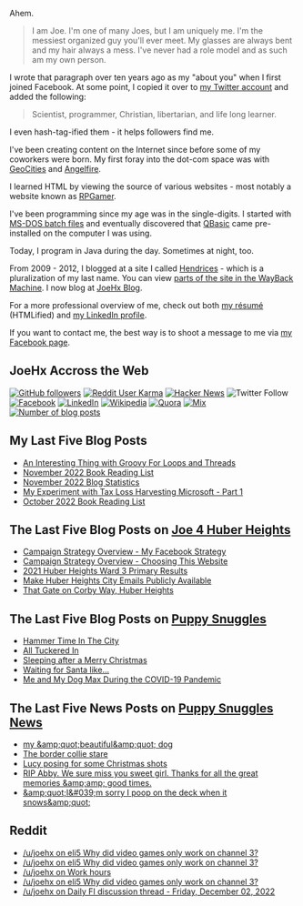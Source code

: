 Ahem.

> I am Joe. I'm one of many Joes, but I am uniquely me. I'm the messiest organized guy you'll ever meet. My glasses are always bent and my hair always a mess. I've never had a role model and as such am my own person.

I wrote that paragraph over ten years ago as my "about you" when I first joined Facebook. At some point, I copied it over to [my Twitter account](https://twitter.com/JoeHxBlog) and added the following:

> Scientist, programmer, Christian, libertarian, and life long learner.

I even hash-tag-ified them - it helps followers find me.

I've been creating content on the Internet since before some of my coworkers were born. My first foray into the dot-com space was with [GeoCities](https://en.wikipedia.org/wiki/Yahoo!_GeoCities) and [Angelfire](https://en.wikipedia.org/wiki/Angelfire).

I learned HTML by viewing the source of various websites - most notably a website known as [RPGamer](https://rpgamer.com/).

I've been programming since my age was in the single-digits. I started with [MS-DOS batch files](https://en.wikipedia.org/wiki/Batch_file) and eventually discovered that [QBasic](https://en.wikipedia.org/wiki/QBasic) came pre-installed on the computer I was using.

Today, I program in Java during the day. Sometimes at night, too.

From 2009 - 2012, I blogged at a site I called [Hendrices](https://www.facebook.com/Hendricescom/) - which is a pluralization of my last name. You can view [parts of the site in the WayBack Machine](https://web.archive.org/web/20090731115109/http://www.hendrices.com/). I now blog at [JoeHx Blog](https://www.joehxblog.com/).

For a more professional overview of me, check out both [my r&eacute;sum&eacute;](https://www.joehxblog.com/resume/) (HTMLified) and [my LinkedIn profile](https://www.linkedin.com/in/joehx/).

If you want to contact me, the best way is to shoot a message to me via [my Facebook page](https://www.facebook.com/JoeHxBlog/).

## JoeHx Accross the Web

[![GitHub followers](https://img.shields.io/github/followers/hendrixjoseph?label=GitHub&style=for-the-badge&logo=github)](https://github.com/hendrixjoseph)
[![Reddit User Karma](https://img.shields.io/reddit/user-karma/combined/joehx?label=Reddit&style=for-the-badge&logo=reddit)](https://www.reddit.com/user/joehx/)
[![Hacker News](https://img.shields.io/badge/dynamic/json?label=hacker+news&query=%24.karma&url=https%3A%2F%2Fhacker-news.firebaseio.com%2Fv0%2Fuser%2Fjoehx2.json&color=ff6600&style=for-the-badge&logo=y-combinator)](https://news.ycombinator.com/user?id=joehx2)
![Twitter Follow](https://img.shields.io/twitter/follow/JoeHxBlog?label=Twitter&style=for-the-badge&logo=twitter&color=1da1f2)
[![Facebook](https://img.shields.io/static/v1?label=FACEBOOK&message=137%20LIKES&color=3b5998&style=for-the-badge&logo=facebook)](https://www.facebook.com/JoeHxBlog)
[![LinkedIn](https://img.shields.io/static/v1?label=linkedin&message=193%20connections&color=2867b2&style=for-the-badge&logo=linkedin)](https://www.linkedin.com/in/joehx)
[![Wikipedia](https://img.shields.io/badge/dynamic/xml?label=wikipedia&query=%2F%2F%2A%5B%40id%3D%22general-stats%22%5D%2Fdiv%2Fdiv%2Fdiv%5B1%5D%2Ftable%2Ftbody%2Ftr%5B11%5D%2Ftd%5B2%5D%2Fstrong&suffix=%20edits&url=https%3A%2F%2Fxtools.wmflabs.org%2Fec%2Fen.wikipedia.org%2FHendrixjoseph&style=for-the-badge&logo=wikipedia&color=9f9f9f)](https://en.wikipedia.org/wiki/User:Hendrixjoseph)
[![Quora](https://img.shields.io/static/v1?label=quora&message=110%20followers&color=b92b27&style=for-the-badge&logo=quora&logoColor=b92b27)](https://www.quora.com/profile/Joseph-Hendrix)
[![Mix](https://img.shields.io/static/v1?label=mix&message=14k%20followers&color=ff8126&style=for-the-badge&logo=mix&logoColor=ff8126)](https://mix.com/joehx)
[![Number of blog posts](https://img.shields.io/endpoint?style=for-the-badge&url=https%3A%2F%2Fwww.joehxblog.com%2Fdata%2Fnumposts.json)](https://www.joehxblog.com/)

## My Last Five Blog Posts

<!-- JOEHXBLOG:START -->
- [An Interesting Thing with Groovy For Loops and Threads](https://www.joehxblog.com/an-interesting-thing-with-groovy-for-loops-and-threads/)
- [November 2022 Book Reading List](https://www.joehxblog.com/november-2022-book-reading-list/)
- [November 2022 Blog Statistics](https://www.joehxblog.com/november-2022-blog-statistics/)
- [My Experiment with Tax Loss Harvesting Microsoft - Part 1](https://www.joehxblog.com/my-experiment-with-tax-loss-harvesting-microsoft-part-1/)
- [October 2022 Book Reading List](https://www.joehxblog.com/october-2022-book-reading-list/)
<!-- JOEHXBLOG:END -->

## The Last Five Blog Posts on [Joe 4 Huber Heights](https://www.joe4huberheights.com/)

<!-- JOE4HUBERHEIGHTS:START -->
- [Campaign Strategy Overview - My Facebook Strategy](https://www.joe4huberheights.com/my-facebook-strategy/)
- [Campaign Strategy Overview - Choosing This Website](https://www.joe4huberheights.com/choosing-this-website/)
- [2021 Huber Heights Ward 3 Primary Results](https://www.joe4huberheights.com/2021-huber-heights-primary-results/)
- [Make Huber Heights City Emails Publicly Available](https://www.joe4huberheights.com/make-huber-heights-city-emails-publicly-available/)
- [That Gate on Corby Way, Huber Heights](https://www.joe4huberheights.com/that-gate-on-corby-way/)
<!-- JOE4HUBERHEIGHTS:END -->

## The Last Five Blog Posts on [Puppy Snuggles](https://www.puppy-snuggles.com/)

<!-- PUPPY-SNUGGLES:START -->
- [Hammer Time In The City](https://www.puppy-snuggles.com/blog/hammer-time-in-the-city/)
- [All Tuckered In](https://www.puppy-snuggles.com/blog/all-tuckered-in/)
- [Sleeping after a Merry Christmas](https://www.puppy-snuggles.com/blog/sleeping-after-a-merry-christmas/)
- [Waiting for Santa like...](https://www.puppy-snuggles.com/blog/waiting-for-santa-like/)
- [Me and My Dog Max During the COVID-19 Pandemic](https://www.puppy-snuggles.com/blog/me-and-my-dog-max-during-the-covid-19-pandemic/)
<!-- PUPPY-SNUGGLES:END -->

## The Last Five News Posts on [Puppy Snuggles News](https://news.puppy-snuggles.com/)

<!-- PUPPY-SNUGGLES-NEWS:START -->
- [my &amp;amp;quot;beautiful&amp;amp;quot; dog](https://news.puppy-snuggles.com/23644210/my-quotbeautifulquot-dog)
- [The border collie stare](https://news.puppy-snuggles.com/23644211/the-border-collie-stare)
- [Lucy posing for some Christmas shots](https://news.puppy-snuggles.com/23644209/lucy-posing-for-some-christmas-shots)
- [RIP Abby. We sure miss you sweet girl. Thanks for all the great memories &amp;amp;amp; good times.](https://news.puppy-snuggles.com/23631320/rip-abby-we-sure-miss-you-sweet-girl-thanks-for-all-the-great-memories-amp-good-times)
- [&amp;amp;quot;I&amp;#039;m sorry I poop on the deck when it snows&amp;amp;quot;](https://news.puppy-snuggles.com/23618736/quotim-sorry-i-poop-on-the-deck-when-it-snowsquot)
<!-- PUPPY-SNUGGLES-NEWS:END -->

## Reddit

<!-- REDDIT:START -->
- [/u/joehx on eli5 Why did video games only work on channel 3?](https://www.reddit.com/r/explainlikeimfive/comments/zcsqc9/eli5_why_did_video_games_only_work_on_channel_3/iz04261/)
- [/u/joehx on eli5 Why did video games only work on channel 3?](https://www.reddit.com/r/explainlikeimfive/comments/zcsqc9/eli5_why_did_video_games_only_work_on_channel_3/iz03u58/)
- [/u/joehx on Work hours](https://www.reddit.com/r/legaladvice/comments/zct1jk/work_hours/iyyahjk/)
- [/u/joehx on eli5 Why did video games only work on channel 3?](https://www.reddit.com/r/explainlikeimfive/comments/zcsqc9/eli5_why_did_video_games_only_work_on_channel_3/iyy9sy7/)
- [/u/joehx on Daily FI discussion thread - Friday, December 02, 2022](https://www.reddit.com/r/financialindependence/comments/zaho84/daily_fi_discussion_thread_friday_december_02_2022/iyo8far/)
<!-- REDDIT:END -->
